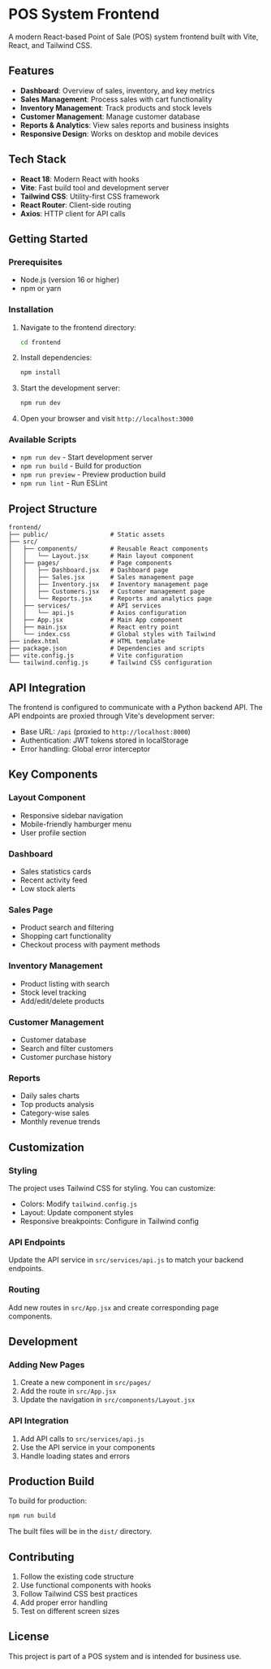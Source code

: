 # POS System Frontend

A modern React-based Point of Sale (POS) system frontend built with Vite, React, and Tailwind CSS.

## Features

- **Dashboard**: Overview of sales, inventory, and key metrics
- **Sales Management**: Process sales with cart functionality
- **Inventory Management**: Track products and stock levels
- **Customer Management**: Manage customer database
- **Reports & Analytics**: View sales reports and business insights
- **Responsive Design**: Works on desktop and mobile devices

## Tech Stack

- **React 18**: Modern React with hooks
- **Vite**: Fast build tool and development server
- **Tailwind CSS**: Utility-first CSS framework
- **React Router**: Client-side routing
- **Axios**: HTTP client for API calls

## Getting Started

### Prerequisites

- Node.js (version 16 or higher)
- npm or yarn

### Installation

1. Navigate to the frontend directory:
   ```bash
   cd frontend
   ```

2. Install dependencies:
   ```bash
   npm install
   ```

3. Start the development server:
   ```bash
   npm run dev
   ```

4. Open your browser and visit `http://localhost:3000`

### Available Scripts

- `npm run dev` - Start development server
- `npm run build` - Build for production
- `npm run preview` - Preview production build
- `npm run lint` - Run ESLint

## Project Structure

```
frontend/
├── public/                 # Static assets
├── src/
│   ├── components/         # Reusable React components
│   │   └── Layout.jsx      # Main layout component
│   ├── pages/              # Page components
│   │   ├── Dashboard.jsx   # Dashboard page
│   │   ├── Sales.jsx       # Sales management page
│   │   ├── Inventory.jsx   # Inventory management page
│   │   ├── Customers.jsx   # Customer management page
│   │   └── Reports.jsx     # Reports and analytics page
│   ├── services/           # API services
│   │   └── api.js          # Axios configuration
│   ├── App.jsx             # Main App component
│   ├── main.jsx            # React entry point
│   └── index.css           # Global styles with Tailwind
├── index.html              # HTML template
├── package.json            # Dependencies and scripts
├── vite.config.js          # Vite configuration
└── tailwind.config.js      # Tailwind CSS configuration
```

## API Integration

The frontend is configured to communicate with a Python backend API. The API endpoints are proxied through Vite's development server:

- Base URL: `/api` (proxied to `http://localhost:8000`)
- Authentication: JWT tokens stored in localStorage
- Error handling: Global error interceptor

## Key Components

### Layout Component
- Responsive sidebar navigation
- Mobile-friendly hamburger menu
- User profile section

### Dashboard
- Sales statistics cards
- Recent activity feed
- Low stock alerts

### Sales Page
- Product search and filtering
- Shopping cart functionality
- Checkout process with payment methods

### Inventory Management
- Product listing with search
- Stock level tracking
- Add/edit/delete products

### Customer Management
- Customer database
- Search and filter customers
- Customer purchase history

### Reports
- Daily sales charts
- Top products analysis
- Category-wise sales
- Monthly revenue trends

## Customization

### Styling
The project uses Tailwind CSS for styling. You can customize:
- Colors: Modify `tailwind.config.js`
- Layout: Update component styles
- Responsive breakpoints: Configure in Tailwind config

### API Endpoints
Update the API service in `src/services/api.js` to match your backend endpoints.

### Routing
Add new routes in `src/App.jsx` and create corresponding page components.

## Development

### Adding New Pages
1. Create a new component in `src/pages/`
2. Add the route in `src/App.jsx`
3. Update the navigation in `src/components/Layout.jsx`

### API Integration
1. Add API calls to `src/services/api.js`
2. Use the API service in your components
3. Handle loading states and errors

## Production Build

To build for production:

```bash
npm run build
```

The built files will be in the `dist/` directory.

## Contributing

1. Follow the existing code structure
2. Use functional components with hooks
3. Follow Tailwind CSS best practices
4. Add proper error handling
5. Test on different screen sizes

## License

This project is part of a POS system and is intended for business use.